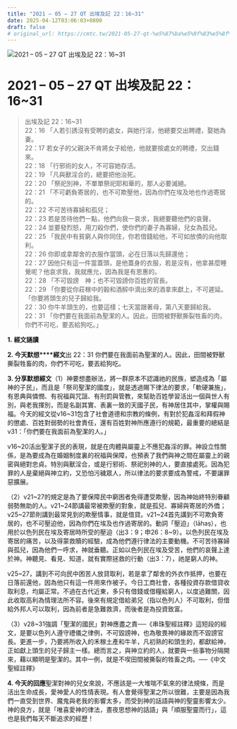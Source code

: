 ```yaml
---
title: "2021 – 05 – 27 QT 出埃及記 22：16~31"
date: 2025-04-12T03:06:03+0800
draft: false
# original_url: https://cmtc.tw/2021-05-27-qt-%e5%87%ba%e5%9f%83%e5%8f%8a%e8%a8%98-22%ef%bc%9a1631
---
```


![2021 – 05 – 27 QT 出埃及記 22：16~31](/images/qt.jpg   "2021 – 05 – 27 QT 出埃及記 22：16~31")

# 2021 – 05 – 27 QT 出埃及記 22：16~31

> 出埃及記 22：16~31  
> 22：16 「人若引誘沒有受聘的處女，與她行淫，他總要交出聘禮，娶她為妻。  
> 22：17 若女子的父親決不肯將女子給他，他就要按處女的聘禮，交出錢來。  
> 22：18 「行邪術的女人，不可容她存活。  
> 22：19 「凡與獸淫合的，總要把他治死。  
> 22：20 「祭祀別神，不單單祭祀耶和華的，那人必要滅絕。  
> 22：21 「不可虧負寄居的，也不可欺壓他，因為你們在埃及地也作過寄居的。  
> 22：22 不可苦待寡婦和孤兒；  
> 22：23 若是苦待他們一點，他們向我一哀求，我總要聽他們的哀聲，  
> 22：24 並要發烈怒，用刀殺你們，使你們的妻子為寡婦，兒女為孤兒。  
> 22：25 「我民中有貧窮人與你同住，你若借錢給他，不可如放債的向他取利。  
> 22：26 你即或拿鄰舍的衣服作當頭，必在日落以先歸還他；  
> 22：27 因他只有這一件當蓋頭，是他蓋身的衣服，若是沒有，他拿甚麼睡覺呢？他哀求我，我就應允，因為我是有恩惠的。  
> 22：28 「不可毀謗　神；也不可毀謗你百姓的官長。  
> 22：29 「你要從你莊稼中的穀和酒醡中滴出來的酒拿來獻上，不可遲延。「你要將頭生的兒子歸給我。  
> 22：30 你牛羊頭生的，也要這樣；七天當跟著母，第八天要歸給我。  
> 22：31 「你們要在我面前為聖潔的人。因此，田間被野獸撕裂牲畜的肉，你們不可吃，要丟給狗吃。」

**1.** **經文誦讀**

**2. 今天默想****經文**出 22：31 你們要在我面前為聖潔的人。因此，田間被野獸撕裂牲畜的肉，你們不可吃，要丟給狗吃。

**3. 分享默想經文**（1）神要想盡辦法，將一群原本不認識祂的民族，塑造成為「屬神的子民」，而且是「祭司聖潔的國度」，就是透過賜下律法的要求，「軟硬兼施」，有恩典與憐憫、有祝福與咒詛、有刑罰與管教，來幫助百姓學習活出一個與世人有別，與老我揮別，而是名副其實、表裏一致的天國子民，有神居住其中，掌權與賜福。今天的經文從v16~31包含了社會道德和宗教的條例，有對於犯姦淫和拜假神的懲處、百姓對弱勢的社會責任，還有百姓對神所應遵行的規範，最重要的總結是v31：「你們要在我面前為聖潔的人。」

v16~20活出聖潔子民的表現，就是在肉體與屬靈上不應犯姦淫的罪。神設立性關係，是為要成為在婚姻制度裏的祝福與保障，也預表了我們與神之間在屬靈上的親密與絕對忠貞。特別與獸淫合，或是行邪術、祭祀別神的人，要直接處死。因為犯罪的人是棄絕與神立約，又恐怕污穢眾人，所以律法的要求要成為警戒，不要讓罪惡擴展。

（2）v21~27的規定是為了要保障民中窮困者免得遭受欺壓，因為神始終特別眷顧弱勢無助的人。v21~24節講最常被欺壓的對象，就是孤兒、寡婦與寄居的外僑；v25~27節則講到最常見到的欺壓情事，就是借貸。v21~24首先講到不可欺負寄居的，也不可壓迫他，因為你們在埃及也作過寄居的。動詞「壓迫」（lāhaṣ），也用於以色列民在埃及寄居時所受的壓迫（出3：9；申26：8~9）。以色列民在埃及寄居的痛苦，以及得蒙救贖的經驗，成為他們遵行律法的主要動機。不可苦待寡婦與孤兒，因為他們一呼求，神就垂聽。正如以色列民在埃及受苦，他們的哀聲上達於神。神聽見、看見、知道，就有實際拯救的行動（出3：7），祂是窮人的神。

v25~27，講到不可向民中困苦人放貸取利，若是拿了鄰舍的外衣作抵押，也要在日落前還他，因為他只有這一件用來作被子。今日工商社會，各種投資存款借貸收取利息，均屬正常。不過在古代近東，多只有借錢或借糧給窮人，以度過難關，因此收取高利為情理法所不容。後來有規定借給弟兄（指以色列人）不可取利，但借給外邦人可以取利，因為前者是急難救濟，而後者是為投資致富。

（3）v28~31強調「聖潔的國民」對神應盡之責──《串珠聖經註釋》這短段的經文，是要以色列人遵守禮儀之律例，不可毀謗神，也為敬畏神的緣故而不毀謗官長。更進一步，乃要將所收入的禾稼土產和牛羊，凡初熟的和頭生的，都獻給神，正如獻上頭生的兒子歸主一樣。總而言之，與神立約的人，就要與一些事物分隔開來，藉以顯明是聖潔的。其中一例，就是不喫田間被撕裂的牲畜之肉。──《中文聖經註釋》

**4. 今天的回應**聖潔對神的兒女來說，不應該是一大堆喘不氣來的律法規條，而是活出生命成長，愛神愛人的性情表現。有人會覺得聖潔之所以很難，主要是因為我們一直受到世界、魔鬼與老我的影響太多，而受到神的話語與神的聖靈影響太少。神的良方，就是「唯喜愛神的律法，晝夜思想神的話語」與「順服聖靈而行」，這也是我們每天不斷追求的經歷！